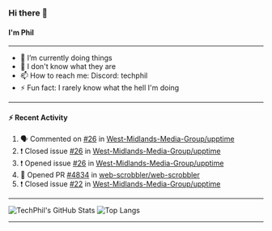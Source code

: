### Hi there 👋
#### I'm Phil

---

- 🔭 I’m currently doing things
- 🌱 I don't know what they are
- 📫 How to reach me: Discord: techphil
- ⚡ Fun fact: I rarely know what the hell I'm doing

---

#### ⚡ Recent Activity
<!--START_SECTION:activity-->
1. 🗣 Commented on [#26](https://github.com//West-Midlands-Media-Group/upptime/issues/26) in [West-Midlands-Media-Group/upptime](https://github.com//West-Midlands-Media-Group/upptime)
2. ❗️ Closed issue [#26](https://github.com//West-Midlands-Media-Group/upptime/issues/26) in [West-Midlands-Media-Group/upptime](https://github.com//West-Midlands-Media-Group/upptime)
3. ❗️ Opened issue [#26](https://github.com//West-Midlands-Media-Group/upptime/issues/26) in [West-Midlands-Media-Group/upptime](https://github.com//West-Midlands-Media-Group/upptime)
4. 💪 Opened PR [#4834](https://github.com//web-scrobbler/web-scrobbler/pull/4834) in [web-scrobbler/web-scrobbler](https://github.com//web-scrobbler/web-scrobbler)
5. ❗️ Closed issue [#22](https://github.com//West-Midlands-Media-Group/upptime/issues/22) in [West-Midlands-Media-Group/upptime](https://github.com//West-Midlands-Media-Group/upptime)
<!--END_SECTION:activity-->

---

![TechPhil's GitHub Stats](https://github-readme-stats.vercel.app/api?username=techphil&count_private=true)
![Top Langs](https://github-readme-stats.vercel.app/api/top-langs/?username=techphil)

---
